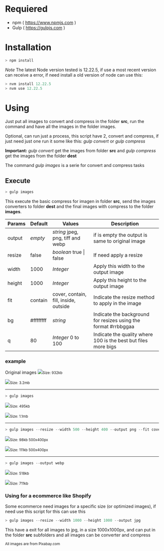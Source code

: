 # Requiered
- npm ( <a href="https://www.npmjs.com" target="_blank">https://www.npmjs.com</a> )
- Gulp ( <a href="https://gulpjs.com" target="_blank">https://gulpjs.com</a> )

# Installation
```javascript
> npm install
```

*Note* The latest Node version tested is 12.22.5, if use a most recent version can receive a error, if need install a old version of node can use this:
```javascript
> nvm install 12.22.5
> nvm use 12.22.5
```


# Using
Just put all images to convert and compress in the folder <b>src</b>, run the command and have all the images in the folder images.

Optional, can run just a process, this script have 2, convert and compress, if just need just one run it some like this: <em>gulp convert</em> or <em>gulp compress</em>

<b>Important:</b> <em>gulp convert</em> get the images from folder <b>src</b> and <em>gulp compress</em> get the images from the folder <b>dest</b>

The command <em>gulp images</em> is a serie for convert and compress tasks

## Execute
```javascript
> gulp images
```
This execute the basic compress for imagen in folder <b>src</b>, send the images converters to folder <b>dest</b> and the final images with compress to the folder <b>images</b>.

| Params  | Default | Values  | Description |
| ------------- |-------------|-----|-----|
| output  | <em>empty</em> | <em>string</em> jpeg, png, tiff and webp | if is empty the output is same to original image |
| resize  | false | <em>boolean</em> true \| false | If need apply a resize |
| width   | 1000 | <em>Integer</em> | Apply this width to the output image |
| height  | 1000 | <em>Integer</em> | Apply this height to the output image |
| fit     | contain | cover, contain, fill, inside, outside | Indicate the resize method to apply in the image |
| bg      | #ffffffff | <em>string</em> | Indicate the background for resizes using the format #rrbbggaa |
| q       | 80 | <em>Integer</em> 0 to 100 | Indicate the quality where 100 is the best but files more bigs |

### example

Original images
<img src="src/image-example-01.jpg"><small>Size: 932kb</small>

<img src="src/image-example-02.jpg"><small>Size: 3.2mb</small>

---
```javascript
> gulp images
```
<img src="images/image-example-01.jpg"><small>Size: 495kb</small>

<img src="images/image-example-02.jpg"><small>Size: 1.1mb</small>

---
```javascript
> gulp images --resize --width 500 --height 400 --output png --fit cover
```
<img src="images/image-example-01.png"><small>Size: 98kb 500x400px</small>

<img src="images/image-example-02.png"><small>Size: 111kb 500x400px</small>

---
```javascript
> gulp images --output webp
```
<img src="images/image-example-01.webp"><small>Size: 518kb</small>

<img src="images/image-example-02.webp"><small>Size: 711kb</small>


### Using for a ecommerce like Shopify
Some ecommerce need images for a specific size (or optimized images), if need use this script for this can use this 
```javascript
> gulp images --resize --width 1000 --height 1000 --output jpg
```
This have a exit for all images to jpg, in a size 1000x1000px, and can put in the folder <b>src</b> subfolders and all images can be converter and compress

<small>All images are from Pixabay.com</small>
